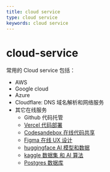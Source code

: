```yaml
---
title: cloud service
type: cloud service
keywords: cloud service
---
```


# cloud-service

常用的 Cloud service 包括：

- AWS
- Google cloud
- Azure
- Cloudflare: DNS 域名解析和网络服务
- 其它在线服务
  - Github 代码托管
  - [Vercel 代码部署](https://vercel.com/)
  - [Codesandebox 在线代码共享](https://codesandbox.io/)
  - [Figma 在线 UX 设计](https://www.figma.com/)
  - [huggingface AI 模型和数据](https://huggingface.co/)
  - [kaggle 数据集 和 AI 算法](https://www.kaggle.com/)
  - [Postgres 数据库](https://supabase.com/)
